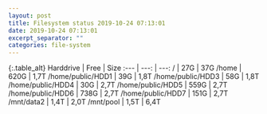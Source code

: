 ```yaml
---
layout: post
title: Filesystem status 2019-10-24 07:13:01
date: 2019-10-24 07:13:01
excerpt_separator: ""
categories: file-system
---
```

{:.table_alt}
Harddrive | Free | Size
:--- | ---: | ---:
/ | 27G | 37G
/home | 620G | 1,7T
/home/public/HDD1 | 39G | 1,8T
/home/public/HDD3 | 58G | 1,8T
/home/public/HDD4 | 30G | 2,7T
/home/public/HDD5 | 559G | 2,7T
/home/public/HDD6 | 738G | 2,7T
/home/public/HDD7 | 151G | 2,7T
/mnt/data2 | 1,4T | 2,0T
/mnt/pool | 1,5T | 6,4T
